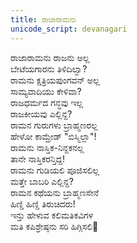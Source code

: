 ```yaml
---
title: ರಾಜಾರಾಮನು
unicode_script: devanagari
---
```


ರಾಜಾರಾಮನು ರಾಜನು ಅಲ್ಲ  
ಬೇಟೆಯಗಾರನು ತಿಳಿದಿಲ್ವಾ?  
ರಾಮನು ಕ್ಷತ್ರಿಯಪುಂಗವನ್ ಅಲ್ಲ  
ಸಾಮ್ಯವಾದಿಯು ಕೇಳಿವಾ?  
ರಾಜಧರ್ಮದ ಗನ್ಧವು ಇಲ್ಲ  
ರಾಜಕೀಯವು ಎಲ್ಲಿನ್ದ?  
ರಾಮನ ಗುರುಗಳು ಬ್ರಾಹ್ಮಣರಲ್ಲ  
ಹೇಳೋ ಕಾಮ್ರೇಡ್ "ಬಿಸ್ಮಿಲ್ಲಾ"!  
ರಾಮನು ನಾಸ್ತಿಕ-ನಿನ್ದಕನಲ್ಲ  
ತಾನೇ ನಾಸ್ತಿಕರನ್ತಿದ್ದ!  
ರಾಮನು ಗುಡಿಯಲಿ ಪೂಜಿಸಲಿಲ್ಲ  
ಮತ್ತೇ ಬಾಬರಿ ಎಲ್ಲಿನ್ದ?  
ರಾಮನ ಕಥೆಯನು ಬ್ರಾಹ್ಮಣಸೇನೆ  
ಹಿಣ್ಡಿ ಹಿಣ್ಡಿ ತಿರುಚಿದರು!  
ಇನ್ತು ಹೇಳುವ ಕಲಿಮತಿಕವಿಗಳ  
ಮತಿ ಕಪಿಶ್ರೇಷ್ಠನು ಸರಿ ಹಿಗ್ಗಿಸಲಿ🙏   
